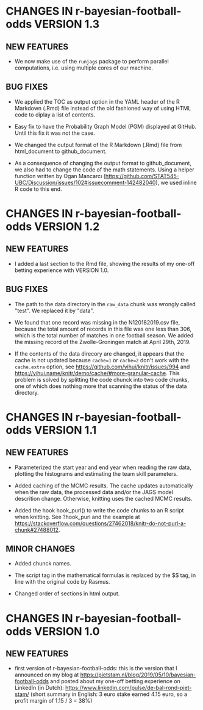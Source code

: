 # CHANGES IN r-bayesian-football-odds VERSION 1.3

## NEW FEATURES

- We now make use of the `runjags` package to perform parallel computations, i.e. using multiple cores of our machine. 

## BUG FIXES

- We applied the TOC as output option in the YAML header of the R Markdown (.Rmd) file instead of the old fashioned way of using HTML code to diplay a list of contents.

- Easy fix to have the Probability Graph Model (PGM) displayed at GitHub. Until this fix it was not the case.

- We changed the output format of the R Markdown (.Rmd) file from html_document to github_document.

- As a consequence of changing the output format to github_document, we also had to change the code of the math statements. Using a helper function written by Ogan Mancarcı (https://github.com/STAT545-UBC/Discussion/issues/102#issuecomment-142482040), we used inline R code to this end.

# CHANGES IN r-bayesian-football-odds VERSION 1.2

## NEW FEATURES

- I added a last section to the Rmd file, showing the results of my one-off betting experience with VERSION 1.0.

## BUG FIXES

- The path to the data directory in the `raw_data` chunk was wrongly called "test". We replaced it by "data".

- We found that one record was missing in the N120182019.csv file, because the total amount of records in this file was one less than 306, which is the total number of matches in one football season. We added the missing record of the Zwolle-Groningen match at April 29th, 2019.

- If the contents of the data direcory are changed, it appears that the cache is not updated because `cache=1` or `cache=2` don't work with the `cache.extra` option, see https://github.com/yihui/knitr/issues/994 and https://yihui.name/knitr/demo/cache/#more-granular-cache. This problem is solved by splitting the code chunck into two code chunks, one of which does nothing more that scanning the status of the data directory.

# CHANGES IN r-bayesian-football-odds VERSION 1.1

## NEW FEATURES

- Parameterized the start year and end year when reading the raw data, plotting the histograms and estimating the team skill parameters.

- Added caching of the MCMC results. The cache updates automatically when the raw data, the processed data and/or the JAGS model descrition change. Otherwise, knitting uses the cached MCMC results.

- Added the hook hook_purl() to write the code chunks to an R script when knitting. See ?hook_purl and the example at https://stackoverflow.com/questions/27462018/knitr-do-not-purl-a-chunk#27488012.

## MINOR CHANGES

- Added chunck names.

- The script tag in the mathematical formulas is replaced by the $$ tag, in line with the original code by Rasmus.

- Changed order of sections in html output.

# CHANGES IN r-bayesian-football-odds VERSION 1.0

## NEW FEATURES

- first version of r-bayesian-football-odds: this is the version that I announced on my blog at https://pietstam.nl/blog/2019/05/10/bayesian-football-odds and posted about my one-off betting experience on LinkedIn (in Dutch): https://www.linkedin.com/pulse/de-bal-rond-piet-stam/  (short summary in English: 3 euro stake earned 4.15 euro, so a profit margin of 1.15 / 3 = 38%)
